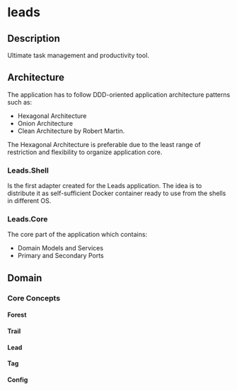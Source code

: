 # leads

## Description
Ultimate task management and productivity tool. 

## Architecture
The application has to follow DDD-oriented application architecture patterns such as:
- Hexagonal Architecture
- Onion Architecture
- Clean Architecture by Robert Martin.

The Hexagonal Architecture is preferable due to the least range of restriction and flexibility to organize application core.

### Leads.Shell
Is the first adapter created for the Leads application. The idea is to distribute it as self-sufficient Docker container ready to use from the shells in different OS.

### Leads.Core
The core part of the application which contains:
- Domain Models and Services
- Primary and Secondary Ports

## Domain
### Core Concepts

#### Forest

#### Trail

#### Lead

#### Tag

#### Config